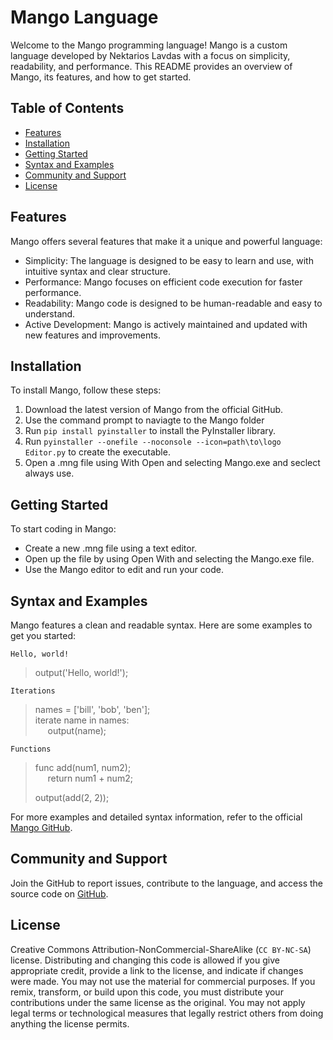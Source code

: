 # Mango Language
Welcome to the Mango programming language! Mango is a custom language developed by Nektarios Lavdas with a focus on simplicity, readability, and performance. This README provides an overview of Mango, its features, and how to get started.

## Table of Contents
- [Features](https://github.com/Nektarios1667/Mango?tab=readme-ov-file#features)
- [Installation](https://github.com/Nektarios1667/Mango?tab=readme-ov-file#installation)
- [Getting Started](https://github.com/Nektarios1667/Mango?tab=readme-ov-file#getting-started)
- [Syntax and Examples](https://github.com/Nektarios1667/Mango?tab=readme-ov-file#syntax-and-examples)
- [Community and Support](https://github.com/Nektarios1667/Mango?tab=readme-ov-file#community-and-support)
- [License](https://github.com/Nektarios1667/Mango?tab=readme-ov-file#license)

## Features

Mango offers several features that make it a unique and powerful language:

- Simplicity: The language is designed to be easy to learn and use, with intuitive syntax and clear structure.
- Performance: Mango focuses on efficient code execution for faster performance.
- Readability: Mango code is designed to be human-readable and easy to understand.
- Active Development: Mango is actively maintained and updated with new features and improvements.

## Installation
To install Mango, follow these steps:

1. Download the latest version of Mango from the official GitHub.
2. Use the command prompt to naviagte to the Mango folder
3. Run `pip install pyinstaller` to install the PyInstaller library.
4. Run `pyinstaller --onefile --noconsole --icon=path\to\logo Editor.py` to create the executable.
5. Open a .mng file using With Open and selecting Mango.exe and seclect always use.

## Getting Started
To start coding in Mango:

- Create a new .mng file using a text editor.
- Open up the file by using Open With and selecting the Mango.exe file.
- Use the Mango editor to edit and run your code.


## Syntax and Examples
Mango features a clean and readable syntax. Here are some examples to get you started:

`Hello, world!`

>output('Hello, world!');

`Iterations`

>names = ['bill', 'bob', 'ben'];\
>iterate name in names:\
>&nbsp;&nbsp;&nbsp;&nbsp; output(name);

`Functions`

>func add(num1, num2);\
>&nbsp;&nbsp;&nbsp;&nbsp; return num1 + num2;
>
> output(add(2, 2));


For more examples and detailed syntax information, refer to the official [Mango GitHub](https://github.com/Nektarios1667/Mango).

## Community and Support
Join the GitHub to report issues, contribute to the language, and access the source code on [GitHub](https://github.com/Nektarios1667/Mango).

## License
Creative Commons Attribution-NonCommercial-ShareAlike (`CC BY-NC-SA`) license. Distributing and changing this code is allowed if you give appropriate credit, provide a link to the license, and indicate if changes were made. You may not use the material for commercial purposes. If you remix, transform, or build upon this code, you must distribute your contributions under the same license as the original. You may not apply legal terms or technological measures that legally restrict others from doing anything the license permits.